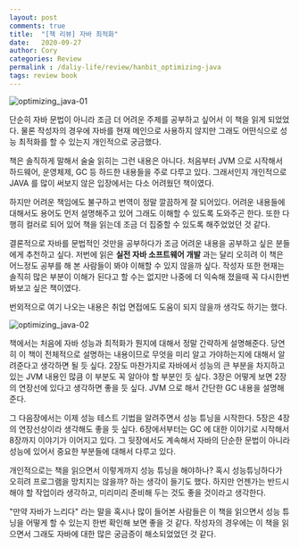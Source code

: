 ```yaml
---
layout: post
comments: true
title:  "[책 리뷰] 자바 최적화"
date:   2020-09-27
author: Cory
categories: Review
permalink : /daliy-life/review/hanbit_optimizing-java
tags: review book
---
```


<img src="https://lh3.googleusercontent.com/pw/ACtC-3ef4BSM40MzV3sVxGTUpYW80a561qgr71E8s52LP-l8Bbl1FdEAkOvhBRiyhcu5D5hXPdk05kORn9FdYm2UPImH9YuMkPNWmavkkSAUu8PF32z7ByaFnYuE3Ze4G_unwtmbj7OhAGp9kWgY9mEEFujZ=w1350-h1798-no?authuser=0" alt="optimizing_java-01">

단순히 자바 문법이 아니라 조금 더 어려운 주제를 공부하고 싶어서 이 책을 읽게 되었었다. 물론 작성자의 경우에 자바를 현재 메인으로 사용하지 않지만 그래도 어떤식으로 성능 최적화를 할 수 있는지 개인적으로 궁금했다.

책은 솔직하게 말해서 술술 읽히는 그런 내용은 아니다. 처음부터 JVM 으로 시작해서 하드웨어, 운영체제, GC 등 하드한 내용들을 주로 다루고 있다. 그래서인지 개인적으로 JAVA 를 많이 써보지 않은 입장에서는 다소 어려웠던 책이였다. 

하지만 어려운 책임에도 불구하고 번역이 정말 깔끔하게 잘 되어있다. 어려운 내용들에 대해서도 용어도 먼저 설명해주고 있어 그래도 이해할 수 있도록 도와주곤 한다. 또한 다행히 컬러로 되어 있어 책을 읽는데 조금 더 집중할 수 있도록 해주었었던 것 같다.

결론적으로 자바를 문법적인 것만을 공부하다가 조금 어려운 내용을 공부하고 싶은 분들에게 추천하고 싶다. 저번에 읽은 __실전 자바 소프트웨어 개발__ 과는 달리 오히려 이 책은 어느정도 공부를 해 본 사람들이 봐야 이해할 수 있지 않을까 싶다. 작성자 또한 현재는 솔직히 많은 부분이 이해가 된다고 할 수는 없지만 나중에 더 익숙해 졌을때 꼭 다시한번 봐보고 싶은 책이였다. 

번외적으로 여기 나오는 내용은 취업 면접에도 도움이 되지 않을까 생각도 하기는 했다.

<img src="https://lh3.googleusercontent.com/pw/ACtC-3cEnCB2wWh9Ho2S8rUdIeVWM7PHtwPSrll3DBk92LFfvm-20viPZr3hG-74Vy-vnYDJkZXMIwrIfmswC7s5WU7HqIgrUcq3s0gzGXrhGesm_b6LBrzBuGgSYJxkZU-LFzyco5tPi6y1ReIcjUDwDJ1H=w1680-h1262-no?authuser=0" alt="optimizing_java-02">

책에서는 처음에 자바 성능과 최적화가 뭔지에 대해서 정말 간략하게 설명해준다. 당연히 이 책이 전체적으로 설명하는 내용이므로 무엇을 미리 알고 가야하는지에 대해서 알려준다고 생각하면 될 듯 싶다. 2장도 마찬가지로 자바에서 성능의 큰 부분을 차지하고 있는 JVM 내용인 많큼 이 부분도 꼭 알아야 할 부분인 듯 싶다. 3장은 어떻게 보면 2장의 연장선에 있다고 생각하면 좋을 듯 싶다. JVM 으로 해서 간단한 GC 내용을 설명해준다.

그 다음장에서는 이제 성능 테스트 기법을 알려주면서 성능 튜닝을 시작한다. 5장은 4장의 연장선상이라 생각해도 좋을 듯 싶다. 6장에서부터는 GC 에 대한 이야기로 시작해서 8장까지 이야기가 이어지고 있다. 그 뒷장에서도 계속해서 자바의 단순한 문법이 아니라 성능에 있어서 중요한 부분들에 대해서 다루고 있다.

개인적으로는 책을 읽으면서 이렇게까지 성능 튜닝을 해야하나? 혹시 성능튜닝하다가 오히려 프로그램을 망치지는 않을까? 하는 생각이 들기도 했다. 하지만 언젠가는 반드시 해야 할 작업이라 생각하고, 미리미리 준비해 두는 것도 좋을 것이라고 생각한다. 

"만약 자바가 느리다" 라는 말을 혹시나 많이 들어본 사람들은 이 책을 읽으면서 성능 튜닝을 어떻게 할 수 있는지 한번 확인해 보면 좋을 것 같다. 작성자의 경우에는 이 책을 읽으면서 그래도 자바에 대한 많은 궁금증이 해소되었었던 것 같다.
